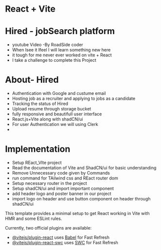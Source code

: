 # React + Vite

# Hired - jobSearch platform
- youtube Video -By RoadSide coder
- When Isee it Ifeel I will learn something new here 
- it tough for me never ever worked on vite + React 
- I take a challenge to complete this Project 

# About- Hired
 - Authentication with Google and custume email
 - Hosting job as a recruiter and applying to jobs as a candidate
 - Tracking the status of Hired
 - Upload resume through storage bucket
 - fully responsive and beautifull user interface
 - React.js+Vite along with shadCN/ui
 - For user Authentication we will using Clerk
 - 

# Implementation 

  - Setup REact_VIte project 
  - Read the documentation of Vite and ShadCN/ui for basic understanding
  - Remove Unnecessary code given by  Commands
  - run command for TAilwind css and REact router dom
  - Setup necessary router in the project
  - Setup shadCN/ui and import important component 
  - add  header logo and poster banner in our project 
  - import logo on header and use button component on header through shadCN/ui

This template provides a minimal setup to get React working in Vite with HMR and some ESLint rules.

Currently, two official plugins are available:

- [@vitejs/plugin-react](https://github.com/vitejs/vite-plugin-react/blob/main/packages/plugin-react/README.md) uses [Babel](https://babeljs.io/) for Fast Refresh
- [@vitejs/plugin-react-swc](https://github.com/vitejs/vite-plugin-react-swc) uses [SWC](https://swc.rs/) for Fast Refresh

